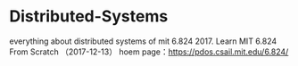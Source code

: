 # Distributed-Systems
everything about distributed systems of mit 6.824 2017.
Learn MIT 6.824 From Scratch （2017-12-13）
hoem page：https://pdos.csail.mit.edu/6.824/
